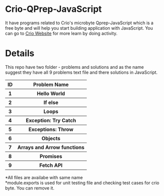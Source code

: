 # Crio-QPrep-JavaScript
It have programs related to Crio's microbyte Qprep-JavaScript which is a free byte and will help you start building application with JavaScript.
You can go to <a href="https://www.crio.do/">Crio Website</a> for more learn by doing activity.

# Details
This repo have two folder - problems and solutions and as the name suggest they have all 9 problems text file and there solutions in JavaScript.
<br>
<table>
  <tr>
    <th>ID</th>
    <th>Problem Name </th>
  </tr>
    <tr>
    <th>1</th>
    <th>Hello World </th>
  </tr>
    <tr>
    <th>2</th>
    <th>If else </th>
  </tr>
    <tr>
    <th>3</th>
    <th>Loops </th>
  </tr>
    <tr>
    <th>4</th>
    <th>Exception: Try Catch </th>
  </tr>
    <tr>
    <th>5</th>
    <th>Exceptions: Throw </th>
  </tr>
    <tr>
    <th>6</th>
    <th>Objects </th>
  </tr>
    <tr>
    <th>7</th>
    <th>Arrays and Arrow functions </th>
  </tr>
      <tr>
    <th>8</th>
    <th>Promises </th>
  </tr>
      <tr>
    <th>9</th>
    <th>Fetch API </th>
  </tr>
  </table>
  
  *All files are availabe with same name
  <br>
  *module.exports is used for unit testing file and checking test cases for crio byte. You can remove it.

